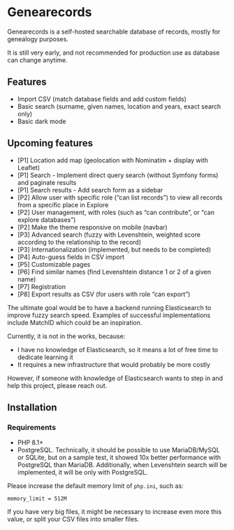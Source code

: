 # Genearecords

Genearecords is a self-hosted searchable database of records, mostly for genealogy purposes.

It is still very early, and not recommended for production use as database can change anytime.

## Features

- Import CSV (match database fields and add custom fields)
- Basic search (surname, given names, location and years, exact search only)
- Basic dark mode

## Upcoming features

- [P1] Location add map (geolocation with Nominatim + display with Leaflet)
- [P1] Search - Implement direct query search (without Symfony forms) and paginate results
- [P1] Search results - Add search form as a sidebar
- [P2] Allow user with specific role (“can list records”) to view all records from a specific place in Explore
- [P2] User management, with roles (such as “can contribute”, or “can explore databases”)
- [P2] Make the theme responsive on mobile (navbar)
- [P3] Advanced search (fuzzy with Levenshtein, weighted score according to the relationship to the record)
- [P3] Internationalization (implemented, but needs to be completed)
- [P4] Auto-guess fields in CSV import
- [P5] Customizable pages
- [P6] Find similar names (find Levenshtein distance 1 or 2 of a given name)
- [P7] Registration
- [P8] Export results as CSV (for users with role “can export”)

The ultimate goal would be to have a backend running Elasticsearch to improve fuzzy search speed. Examples of successful implementations include MatchID which could be an inspiration.

Currently, it is not in the works, because:
- I have no knowledge of Elasticsearch, so it means a lot of free time to dedicate learning it
- It requires a new infrastructure that would probably be more costly

However, if someone with knowledge of Elasticsearch wants to step in and help this project, please reach out.

## Installation

### Requirements

- PHP 8.1+
- PostgreSQL. Technically, it should be possible to use MariaDB/MySQL or SQLite, but on a sample test, it showed 10x better performance with PostgreSQL than MariaDB. Additionally, when Levenshtein search will be implemented, it will be only with PostgreSQL.

Please increase the default memory limit of `php.ini`, such as:
```
memory_limit = 512M
```

If you have very big files, it might be necessary to increase even more this value, or split your CSV files into smaller files.